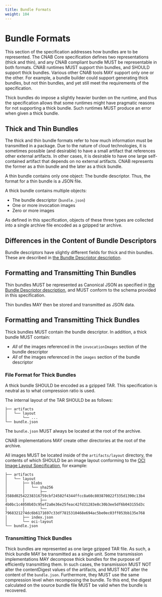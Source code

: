 ```yaml
---
title: Bundle Formats
weight: 104
---
```


# Bundle Formats

This section of the specification addresses how bundles are to be represented. The CNAB Core specification defines two representations (thick and thin), and any CNAB compliant bundle MUST be representable in both formats. CNAB runtimes MUST support thin bundles, and SHOULD support thick bundles. Various other CNAB tools MAY support only one or the other. For example, a bundle builder could support generating thick bundles, but not thin bundles, and yet still meet the requirements of the specification.

Thick bundles do impose a slightly heavier burden on the runtime, and thus the specification allows that some runtimes might have pragmatic reasons for not supporting a thick bundle. Such runtimes MUST produce an error when given a thick bundle.

## Thick and Thin Bundles

The thick and thin bundle formats refer to how much information must be transmitted in a package. Due to the nature of cloud technologies, it is sometimes possible (and desirable) to have a small artifact that references other external artifacts. In other cases, it is desirable to have one large self-contained artifact that depends on no external artifacts. CNAB represents the former as a thin bundle and the later as a thick bundle.

A thin bundle contains only one object: The bundle descriptor. Thus, the format for a thin bundle is a JSON file.

A thick bundle contains multiple objects:

- The bundle descriptor (`bundle.json`)
- One or more invocation images
- Zero or more images

As defined in this specification, objects of these three types are collected into a single archive file encoded as a gzipped tar archive.

## Differences in the Content of Bundle Descriptors

Bundle descriptors have slightly different fields for thick and thin bundles. These are described in [the Bundle Descriptor description](101-bundle-json.md).

## Formatting and Transmitting Thin Bundles

Thin bundles MUST be represented as Canonical JSON as specified in [the Bundle Descriptor description](101-bundle-json.md), and MUST conform to the schema provided in this specification.

Thin bundles MAY then be stored and transmitted as JSON data.

## Formatting and Transmitting Thick Bundles

Thick bundles MUST contain the bundle descriptor. In addition, a thick bundle MUST contain:

- _All_ of the images referenced in the `invocationImages` section of the bundle descriptor
- _All_ of the images referenced in the `images` section of the bundle descriptor

### File Format for Thick Bundles

A thick bundle SHOULD be encoded as a gzipped TAR. This specification is neutral as to what compression ratio is used.

The internal layout of the TAR SHOULD be as follows:
```
├── artifacts
│   └── layout
│       └── ...
└── bundle.json
```

The `bundle.json` MUST always be located at the root of the archive.

CNAB implementations MAY create other directories at the root of the archive.

All images MUST be located inside of the `artifacts/layout` directory, the contents of which SHOULD be an image layout conforming to the [OCI Image Layout Specification](https://github.com/opencontainers/image-spec/blob/master/image-layout.md), for example:
```
├── artifacts
│   └── layout
│       ├── blobs
│       │   └── sha256
│       │       ├── 3588d02542238316759cbf24502f4344ffcc8a60c803870022f335d1390c13b4
│       │       ├── 4b0bc1c4050b03c95ef2a8e36e25feac42fd31283e8c30b3ee5df6b043155d3c
│       │       └── 7968321274dc6b6171697c33df7815310468e694ac5be0ec03ff053bb135e768
│       ├── index.json
│       └── oci-layout
└── bundle.json
```


### Transmitting Thick Bundles

Thick bundles are represented as one large gzipped TAR file. As such, a thick bundle MAY be transmitted as a single unit. Some transmission implementations MAY decompose thick bundles for the purpose of efficiently transmitting them. In such cases, the transmission MUST NOT alter the contentDigest values of the artifacts, and MUST NOT alter the content of the `bundle.json`. Furthermore, they MUST use the same compression level when recomposing the bundle. To this end, the digest calculated on the source bundle file MUST be valid when the bundle is recovered.
